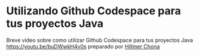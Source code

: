 # Utilizando Github Codespace para tus proyectos Java

Breve vídeo sobre como utilizar Github Codespace para tus proyectos Java https://youtu.be/buDWwkH4v0s preparado por [Hillmer Chona](https://github.com/hillmerch)
